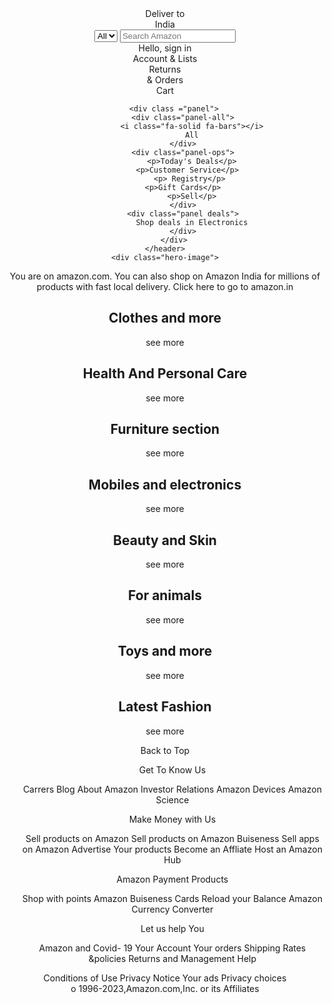 <!DOCTYPE html>
<html lang="en">
<head>
    <meta charset="UTF-8">
    <meta name="viewport" content="width=device-width, initial-scale=1.0">
    <title>Amazon</title>
    <link rel="stylesheet" href="https://cdnjs.cloudflare.com/ajax/libs/font-awesome/6.6.0/css/all.min.css" integrity="sha512-Kc323vGBEqzTmouAECnVceyQqyqdsSiqLQISBL29aUW4U/M7pSPA/gEUZQqv1cwx4OnYxTxve5UMg5GT6L4JJg==" crossorigin="anonymous" referrerpolicy="no-referrer" /> 
    <link rel="stylesheet" href="style1amazon.css">
</head>
<body>
    <header>
        <div class="navbar">
            <div class="nav-logo border">
                <div class="logo"></div>
            </div>
            <div class="nav-address border">
                <div class="add-first">Deliver to</div>
                <i class="fa-solid fa-location-dot"></i>
                <div class="add-second">India</div>
            </div>
            <div class="nav-search border">
                <select class="search-select">
                    <option value="all">All</option>
                    <!-- Add more options as needed -->
                </select>
                <input type="text" class="search-input" placeholder="Search Amazon">
                <div class="search-icon">
                    <i class="fa fa-search"></i>
                </div>
            </div>
            <div class="nav-sign-in border">
                <span>Hello, sign in</span>
                <div class="nav-second">Account & Lists</div>
            </div>
            <div class="nav-return border">
                <span>Returns</span>
                <div class="nav-second">& Orders</div>
            </div>
            <div class="nav-cart border">
                <i class="fa fa-shopping-cart"></i>
                <div>Cart</div>
            </div>
        </div>
        
        <div class ="panel">
            <div class="panel-all">
                <i class="fa-solid fa-bars"></i>
                All
            </div>
            <div class="panel-ops">
                <p>Today's Deals</p>
               <p>Customer Service</p> 
               <p> Registry</p>
            <p>Gift Cards</p>
                <p>Sell</p>
            </div>
            <div class="panel deals">
                Shop deals in Electronics
            </div>
        </div>
    </header>
    <div class="hero-image">
<div class="hero-msg">
<p>You are on amazon.com. You can also shop on Amazon India for millions of products with fast local delivery. <a > Click here to go to amazon.in</a></p>
</div>
</div>
<div class="shop-section">
    <div class="box1 box">
    <div class="box-content">
        <h2>Clothes and more</h2>
    <div class="box-img" style="background-image: url('box1_image.jpg');"></div>
    <p>see more</p>
    </div>
</div>
    <div class="box2 box">
        <div class="box-content">
            <h2>Health And Personal Care</h2>
        <div class="box-img" style="background-image: url('box2_image.jpg');"></div>
        <p>see more</p>
        </div>
    </div>
    <div class="box3 box">
        <div class="box-content">
            <h2>Furniture section</h2>
        <div class="box-img" style="background-image: url('box3_image\ \(1\).jpg');"></div>
        <p>see more</p>
        </div>
    </div>
    <div class=" box">
        <div class="box-content">
            <h2>Mobiles and electronics</h2>
        <div class="box-img" style="background-image: url('box4_image.jpg');"></div>
        <p>see more</p>
        </div>
    </div>
    <div class="box1 box">
        <div class="box-content">
            <h2>Beauty and Skin</h2>
        <div class="box-img" style="background-image: url('box5_image.jpg');"></div>
        <p>see more</p>
        </div>
    </div>
        <div class=" box">
            <div class="box-content">
                <h2>For animals</h2>
            <div class="box-img" style="background-image: url('box6_image.jpg');"></div>
            <p>see more</p>
            </div>
        </div>
        <div class=" box">
            <div class="box-content">
                <h2>Toys and more</h2>
            <div class="box-img" style="background-image: url('box7_image.jpg');"></div>
            <p>see more</p>
            </div>
        </div>
        <div class=" box">
            <div class="box-content">
                <h2>Latest Fashion</h2>
            <div class="box-img" style="background-image: url('box8_image.jpg');"></div>
            <p>see more</p>
            </div>
        </div>
</div>
<footer>
    <div class="foot-panel1">
        Back to Top
    </div>
    <div class="footpanel-2">
        <ul>
            <p>Get To Know Us</p>
            <a>Carrers</a>
            <a>Blog</a>
            <a>About Amazon</a>
            <a>Investor Relations</a>
            <a>Amazon Devices</a>
            <a>Amazon Science</a>
        </ul>
        <ul>
            <p>Make Money with Us</p>
            <a>Sell products on Amazon</a>
            <a>Sell products on Amazon Buiseness</a>
            <a>Sell apps on Amazon</a>
            <a>Advertise Your products</a>
            <a>Become an Affliate</a>
            <a> Host an Amazon Hub</a>
        </ul>
        <ul>
            <p>Amazon Payment Products</p>
            <a>Shop with points</a>
            <a>Amazon Buiseness Cards</a>
            <a>Reload your Balance</a>
            <a>Amazon Currency Converter</a>
        </ul>
        <ul>
            <p>Let us help You</p>
            <a>Amazon and Covid- 19</a>
            <a>Your Account</a>
            <a>Your orders</a>
            <a>Shipping Rates &policies</a>
            <a>Returns and Management</a>
            <a>Help</a>
        </ul>
    </div>
    <div class="foot-panel3">
        <div class="logo"></div>
    </div>
    <div class="foot-panel4">
        <div class="pages">
            <a>Conditions of Use</a>
<a>Privacy Notice</a>
<a>Your ads Privacy choices  </a>
        </div>
        <div class="copyright">
            o 1996-2023,Amazon.com,Inc. or its Affiliates
        </div>
    </div>
</footer>
</body>
</html>
